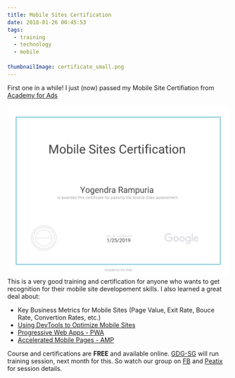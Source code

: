 ```yaml
---
title: Mobile Sites Certification
date: 2018-01-26 00:45:53
tags:
  - training
  - technology
  - mobile

thumbnailImage: certificate_small.png
---
```


First one in a while! I just (now) passed my Mobile Site Certifiation from
[Academy for Ads][academy-for-ads]

<!--more-->

![Certificate][certificate]
This is a very good training and certification for anyone who wants to get recognition for their mobile site developement skills. I also learned a great deal about:

- Key Business Metrics for Mobile Sites (Page Value, Exit Rate, Bouce Rate, Convertion Rates, etc.)
- [Using DevTools to Optimize Mobile Sites][devtools]
- [Progressive Web Apps - PWA][pwd]
- [Accelerated Mobile Pages - AMP][amp]

Course and certifications are **FREE** and available online. [GDG-SG][gdg-sg-home] will run training session, next month for this. So watch our group on [FB][gdg-sg-fb] and [Peatix][gdg-sg-peatix] for session details.

[academy-for-ads]: https://landing.google.com/academyforads
[pwd]: https://developers.google.com/web/progressive-web-apps/
[amp]: https://www.ampproject.org/
[devtools]: https://developer.chrome.com/devtools
[gdg-sg-home]: https://www.gdg-sg.org/
[gdg-sg-fb]: https://www.facebook.com/gdgsgorg
[gdg-sg-peatix]: https://gdg-singapore.peatix.com/view
[certificate]: certificate.png
